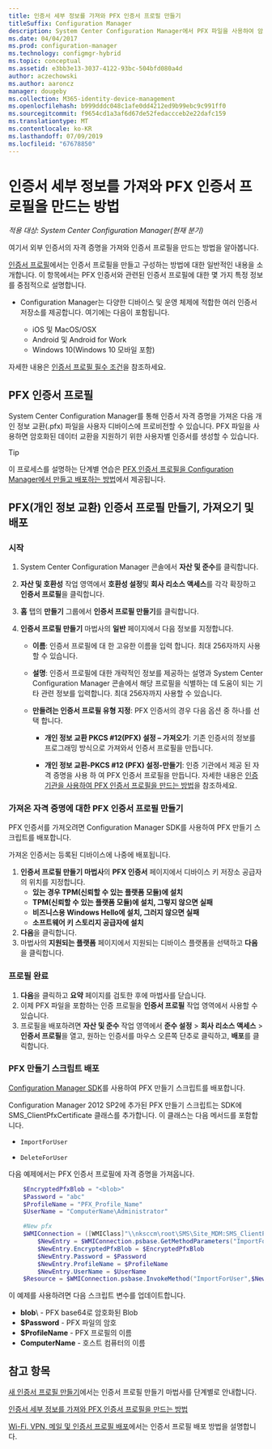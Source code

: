 ```yaml
---
title: 인증서 세부 정보를 가져와 PFX 인증서 프로필 만들기
titleSuffix: Configuration Manager
description: System Center Configuration Manager에서 PFX 파일을 사용하여 암호화된 데이터 교환을 지원하기 위한 사용자별 인증서를 생성하는 방법을 알아봅니다.
ms.date: 04/04/2017
ms.prod: configuration-manager
ms.technology: configmgr-hybrid
ms.topic: conceptual
ms.assetid: e3bb3e13-3037-4122-93bc-504bfd080a4d
author: aczechowski
ms.author: aaroncz
manager: dougeby
ms.collection: M365-identity-device-management
ms.openlocfilehash: b999dddc048c1afe0dd4212ed9b99ebc9c991ff0
ms.sourcegitcommit: f9654cd1a3af6d67de52fedaccceb2e22dafc159
ms.translationtype: MT
ms.contentlocale: ko-KR
ms.lasthandoff: 07/09/2019
ms.locfileid: "67678850"
---
```

# <a name="how-to-create-pfx-certificate-profiles-by-importing-certificate-details"></a>인증서 세부 정보를 가져와 PFX 인증서 프로필을 만드는 방법

*적용 대상: System Center Configuration Manager(현재 분기)*


여기서 외부 인증서의 자격 증명을 가져와 인증서 프로필을 만드는 방법을 알아봅니다.  

[인증서 프로필](../../protect/deploy-use/introduction-to-certificate-profiles.md)에서는 인증서 프로필을 만들고 구성하는 방법에 대한 일반적인 내용을 소개합니다. 이 항목에서는 PFX 인증서와 관련된 인증서 프로필에 대한 몇 가지 특정 정보를 중점적으로 설명합니다.

- Configuration Manager는 다양한 디바이스 및 운영 체제에 적합한 여러 인증서 저장소를 제공합니다.  여기에는 다음이 포함됩니다.

  -   iOS 및 MacOS/OSX
  -   Android 및 Android for Work
  -   Windows 10(Windows 10 모바일 포함)

자세한 내용은 [인증서 프로필 필수 조건](../../protect/plan-design/prerequisites-for-certificate-profiles.md)을 참조하세요.

## <a name="pfx-certificate-profiles"></a>PFX 인증서 프로필
System Center Configuration Manager를 통해 인증서 자격 증명을 가져온 다음 개인 정보 교환(.pfx) 파일을 사용자 디바이스에 프로비전할 수 있습니다. PFX 파일을 사용하면 암호화된 데이터 교환을 지원하기 위한 사용자별 인증서를 생성할 수 있습니다.

> [!TIP]  
>  이 프로세스를 설명하는 단계별 연습은 [PFX 인증서 프로필을 Configuration Manager에서 만들고 배포하는 방법](http://blogs.technet.com/b/karanrustagi/archive/2015/09/01/how-to-create-and-deploy-pfx-certificate-profiles-in-configuration-manager.aspx)에서 제공됩니다.  

## <a name="create-import-and-deploy-a-personal-information-exchange-pfx-certificate-profile"></a>PFX(개인 정보 교환) 인증서 프로필 만들기, 가져오기 및 배포  

### <a name="get-started"></a>시작

1.  System Center Configuration Manager 콘솔에서 **자산 및 준수**를 클릭합니다.  
2.  **자산 및 호환성** 작업 영역에서 **호환성 설정**및 **회사 리소스 액세스**를 각각 확장하고 **인증서 프로필**을 클릭합니다.  

3.  **홈** 탭의 **만들기** 그룹에서 **인증서 프로필 만들기**를 클릭합니다.

4.  **인증서 프로필 만들기** 마법사의 **일반** 페이지에서 다음 정보를 지정합니다.  

    -   **이름**: 인증서 프로필에 대 한 고유한 이름을 입력 합니다. 최대 256자까지 사용할 수 있습니다.  

    -   **설명**: 인증서 프로필에 대한 개략적인 정보를 제공하는 설명과 System Center Configuration Manager 콘솔에서 해당 프로필을 식별하는 데 도움이 되는 기타 관련 정보를 입력합니다. 최대 256자까지 사용할 수 있습니다.  

    -   **만들려는 인증서 프로필 유형 지정**: PFX 인증서의 경우 다음 옵션 중 하나를 선택 합니다.  

        -   **개인 정보 교환 PKCS #12(PFX) 설정 – 가져오기**: 기존 인증서의 정보를 프로그래밍 방식으로 가져와서 인증서 프로필을 만듭니다.  

        -   **개인 정보 교환-PKCS #12 (PFX) 설정-만들기**: 인증 기관에서 제공 된 자격 증명을 사용 하 여 PFX 인증서 프로필을 만듭니다.  자세한 내용은 [인증 기관을 사용하여 PFX 인증서 프로필을 만드는 방법](../../mdm/deploy-use/create-pfx-certificate-profiles.md)을 참조하세요.


### <a name="create-a-pfx-certificate-profile-for-the-imported-credentials"></a>가져온 자격 증명에 대한 PFX 인증서 프로필 만들기

PFX 인증서를 가져오려면 Configuration Manager SDK를 사용하여 PFX 만들기 스크립트를 배포합니다. 

가져온 인증서는 등록된 디바이스에 나중에 배포됩니다.

1. **인증서 프로필 만들기 마법사**의 **PFX 인증서** 페이지에서 디바이스 키 저장소 공급자의 위치를 지정합니다.
    - **있는 경우 TPM(신뢰할 수 있는 플랫폼 모듈)에 설치**  
    - **TPM(신뢰할 수 있는 플랫폼 모듈)에 설치, 그렇지 않으면 실패** 
    - **비즈니스용 Windows Hello에 설치, 그러지 않으면 실패** 
    - **소프트웨어 키 스토리지 공급자에 설치** 
2. **다음**을 클릭합니다. 
3. 마법사의 **지원되는 플랫폼** 페이지에서 지원되는 디바이스 플랫폼을 선택하고 **다음**을 클릭합니다.

### <a name="finish-the-profile"></a>프로필 완료

1.  **다음**을 클릭하고 **요약** 페이지를 검토한 후에 마법사를 닫습니다.  
2.  이제 PFX 파일을 포함하는 인증 프로필을 **인증서 프로필** 작업 영역에서 사용할 수 있습니다. 
3.  프로필을 배포하려면 **자산 및 준수** 작업 영역에서 **준수 설정** > **회사 리소스 액세스** > **인증서 프로필**을 열고, 원하는 인증서를 마우스 오른쪽 단추로 클릭하고, **배포**를 클릭합니다. 

### <a name="deploy-a-create-pfx-script"></a>PFX 만들기 스크립트 배포

[Configuration Manager SDK](http://go.microsoft.com/fwlink/?LinkId=613525)를 사용하여 PFX 만들기 스크립트를 배포합니다. 

Configuration Manager 2012 SP2에 추가된 PFX 만들기 스크립트는 SDK에 SMS_ClientPfxCertificate 클래스를 추가합니다. 이 클래스는 다음 메서드를 포함합니다.  

-   `ImportForUser`  

-   `DeleteForUser`  

다음 예제에서는 PFX 인증서 프로필에 자격 증명을 가져옵니다.

``` powershell
    $EncryptedPfxBlob = "<blob>"  
    $Password = "abc"  
    $ProfileName = "PFX_Profile_Name"  
    $UserName = "ComputerName\Administrator"  

    #New pfx  
    $WMIConnection = ([WMIClass]"\\nksccm\root\SMS\Site_MDM:SMS_ClientPfxCertificate")  
        $NewEntry = $WMIConnection.psbase.GetMethodParameters("ImportForUser")  
        $NewEntry.EncryptedPfxBlob = $EncryptedPfxBlob  
        $NewEntry.Password = $Password  
        $NewEntry.ProfileName = $ProfileName  
        $NewEntry.UserName = $UserName  
    $Resource = $WMIConnection.psbase.InvokeMethod("ImportForUser",$NewEntry,$null)  
```  

이 예제를 사용하려면 다음 스크립트 변수를 업데이트합니다.  

   -   **blob**\ - PFX base64로 암호화된 Blob  
   -   **$Password** - PFX 파일의 암호  
   -   **$ProfileName** - PFX 프로필의 이름  
   -   **ComputerName** - 호스트 컴퓨터의 이름   

## <a name="see-also"></a>참고 항목
[새 인증서 프로필 만들기](../../protect/deploy-use/create-certificate-profiles.md)에서는 인증서 프로필 만들기 마법사를 단계별로 안내합니다.

[인증서 세부 정보를 가져와 PFX 인증서 프로필을 만드는 방법](../../mdm/deploy-use/create-pfx-certificate-profiles.md)

[Wi-Fi, VPN, 메일 및 인증서 프로필 배포](../../protect/deploy-use/deploy-wifi-vpn-email-cert-profiles.md)에서는 인증서 프로필 배포 방법을 설명합니다.
